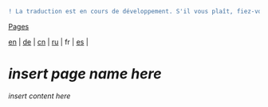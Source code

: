 ```diff
! La traduction est en cours de développement. S'il vous plaît, fiez-vous à la version originale en anglais. 
```

[Pages](https://github.com/syncloud/docs/blob/master/fr/index.md#Pages)

[en](https://github.com/syncloud/platform/wiki/Nextcloud) | 
[de](https://github.com/syncloud/docs/blob/master/de/content/Nextcloud.md) | 
[cn](https://github.com/syncloud/docs/blob/master/cn/content/Nextcloud.md) | 
[ru](https://github.com/syncloud/docs/blob/master/ru/content/Nextcloud.md) | 
fr | 
[es](https://github.com/syncloud/docs/blob/master/es/content/Nextcloud.md) | 

# *insert page name here*

*insert content here*
